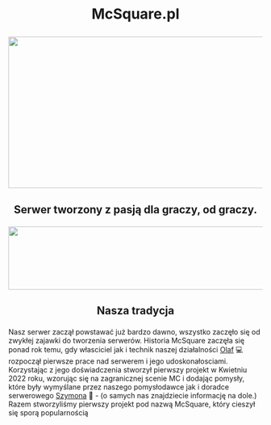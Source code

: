 # <p align="center">McSquare.pl</p>

  
<img src="https://cdn.wallpapersafari.com/45/82/XOFYQu.jpg" width="1260" height="300" style="max-width: 100%;">
  
## <p align="center">Serwer tworzony z pasją dla graczy, od graczy.</p>

<img src="https://www.seekpng.com/png/full/108-1087791_hp-bar-png-vector-transparent-stock-health-bar.png" width="1260" height="125" style="max-width: 100%;">

## <p align="center">Nasza tradycja</p>

Nasz serwer zaczął powstawać już bardzo dawno, wszystko zaczęło się od zwykłej zajawki do tworzenia serwerów. Historia McSquare zaczęła się ponad rok temu, gdy własciciel jak i technik naszej działalności <a href=https://www.linkedin.com/in/olaf-bigda-086103222/> Olaf</a> 💻 rozpoczął pierwsze prace nad serwerem i jego udoskonałosciami. Korzystając z jego doświadczenia stworzył pierwszy projekt w Kwietniu 2022 roku, wzorując się na zagranicznej scenie MC i dodając pomysły, które były wymyślane przez naszego pomysłodawce jak i doradce serwerowego <a href=https://www.linkedin.com/in/szymon-kijak-43b664251/> Szymona</a> 📱 - (o samych nas znajdziecie informację na dole.) Razem stworzyliśmy pierwszy projekt pod nazwą McSquare, który cieszył się sporą popularnością
